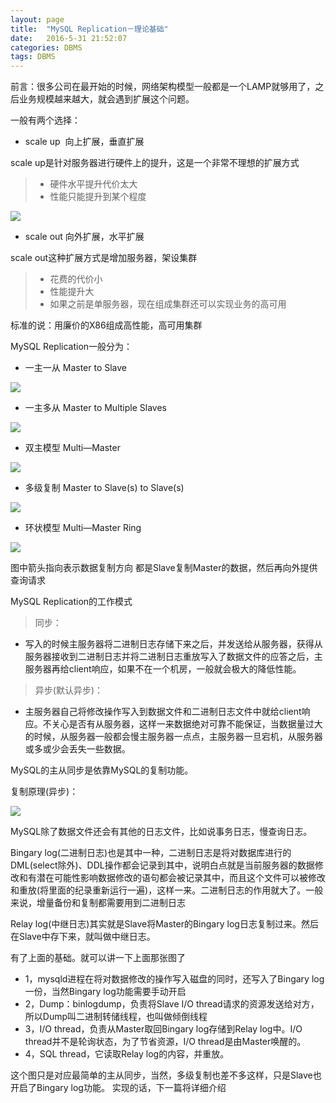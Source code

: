 ```yaml
---
layout: page
title:  "MySQL Replication－理论基础"
date:   2016-5-31 21:52:07
categories: DBMS
tags: DBMS
---
```

前言：很多公司在最开始的时候，网络架构模型一般都是一个LAMP就够用了，之后业务规模越来越大，就会遇到扩展这个问题。

一般有两个选择：

- scale up  向上扩展，垂直扩展

scale up是针对服务器进行硬件上的提升，这是一个非常不理想的扩展方式

> - 硬件水平提升代价太大
> - 性能只能提升到某个程度

![](https://github.com/chenyanshan/images/blob/master/linux/server/MySQL_Replieation/1-scale%20up.png?raw=true)

- scale out 向外扩展，水平扩展

scale out这种扩展方式是增加服务器，架设集群

> - 花费的代价小
> - 性能提升大
> - 如果之前是单服务器，现在组成集群还可以实现业务的高可用

标准的说：用廉价的X86组成高性能，高可用集群

MySQL Replication一般分为：

- 一主一从 Master to Slave

![](https://github.com/chenyanshan/images/blob/master/linux/server/MySQL_Replieation/2-master_to_slave.png?raw=true)

- 一主多从 Master to Multiple Slaves

![](https://github.com/chenyanshan/images/blob/master/linux/server/MySQL_Replieation/3-master_to_multiple_slaves.png?raw=true)

- 双主模型 Multi—Master

![](https://github.com/chenyanshan/images/blob/master/linux/server/MySQL_Replieation/4-multi_master.png?raw=true)

- 多级复制 Master to Slave(s) to Slave(s)

![](https://github.com/chenyanshan/images/blob/master/linux/server/MySQL_Replieation/5-master_to_slaves_to_slavers.png?raw=true)

- 环状模型 Multi—Master Ring

![](https://github.com/chenyanshan/images/blob/master/linux/server/MySQL_Replieation/6-multi-master_ring.png?raw=true)

图中箭头指向表示数据复制方向
都是Slave复制Master的数据，然后再向外提供查询请求

MySQL Replication的工作模式

> 同步：

- 写入的时候主服务器将二进制日志存储下来之后，并发送给从服务器，获得从服务器接收到二进制日志并将二进制日志重放写入了数据文件的应答之后，主服务器再给client响应，如果不在一个机房，一般就会极大的降低性能。

> 异步(默认异步)：

- 主服务器自己将修改操作写入到数据文件和二进制日志文件中就给client响应。不关心是否有从服务器，这样一来数据绝对可靠不能保证，当数据量过大的时候，从服务器一般都会慢主服务器一点点，主服务器一旦宕机，从服务器或多或少会丢失一些数据。


MySQL的主从同步是依靠MySQL的复制功能。

复制原理(异步)：

![](https://github.com/chenyanshan/images/blob/master/linux/server/MySQL_Replieation/7_replication.png?raw=true)

MySQL除了数据文件还会有其他的日志文件，比如说事务日志，慢查询日志。

Bingary log(二进制日志)也是其中一种，二进制日志是将对数据库进行的DML(select除外)、DDL操作都会记录到其中，说明白点就是当前服务器的数据修改和有潜在可能性影响数据修改的语句都会被记录其中，而且这个文件可以被修改和重放(将里面的纪录重新运行一遍)，这样一来。二进制日志的作用就大了。一般来说，增量备份和复制都需要用到二进制日志

Relay log(中继日志)其实就是Slave将Master的Bingary log日志复制过来。然后在Slave中存下来，就叫做中继日志。

有了上面的基础。就可以讲一下上面那张图了

- 1，mysqld进程在将对数据修改的操作写入磁盘的同时，还写入了Bingary log一份，当然Bingary log功能需要手动开启
- 2，Dump：binlogdump，负责将Slave I/O thread请求的资源发送给对方，所以Dump叫二进制转储线程，也叫做倾倒线程
- 3，I/O thread，负责从Master取回Bingary log存储到Relay log中。I/O      thread并不是轮询状态，为了节省资源，I/O thread是由Master唤醒的。
- 4，SQL thread，它读取Relay log的内容，并重放。

这个图只是对应最简单的主从同步，当然，多级复制也差不多这样，只是Slave也开启了Bingary log功能。
实现的话，下一篇将详细介绍
